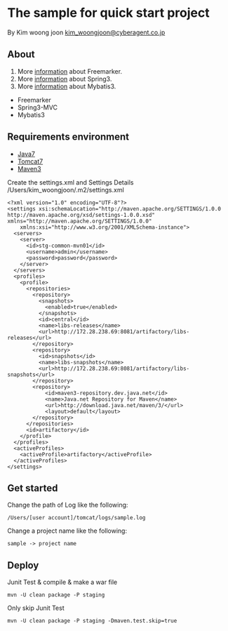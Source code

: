 # The sample for quick start project

By Kim woong joon
kim_woongjoon@cyberagent.co.jp

## About

1. More [information](http://freemarker.org/) about Freemarker.
2. More [information](http://projects.spring.io/spring-framework/) about Spring3.
3. More [information](http://blog.mybatis.org/) about Mybatis3.

* Freemarker
* Spring3-MVC
* Mybatis3

## Requirements environment 

* [Java7](http://www.oracle.com/technetwork/java/javase/downloads/index.html)
* [Tomcat7](http://tomcat.apache.org/download-70.cgi)
* [Maven3](http://maven.apache.org/docs/3.2.2/release-notes.html)

Create the settings.xml and Settings Details
/Users/kim_woongjoon/.m2/settings.xml
```
<?xml version="1.0" encoding="UTF-8"?>
<settings xsi:schemaLocation="http://maven.apache.org/SETTINGS/1.0.0 http://maven.apache.org/xsd/settings-1.0.0.xsd" xmlns="http://maven.apache.org/SETTINGS/1.0.0"
    xmlns:xsi="http://www.w3.org/2001/XMLSchema-instance">
  <servers>
    <server>
      <id>stg-common-mvn01</id>
      <username>admin</username>
      <password>password</password>
    </server>
  </servers>
  <profiles>
    <profile>
      <repositories>
        <repository>
          <snapshots>
            <enabled>true</enabled>
          </snapshots>
          <id>central</id>
          <name>libs-releases</name>
          <url>http://172.28.238.69:8081/artifactory/libs-releases</url>
        </repository>
        <repository>
          <id>snapshots</id>
          <name>libs-snapshots</name>
          <url>http://172.28.238.69:8081/artifactory/libs-snapshots</url>
        </repository>
        <repository>
            <id>maven3-repository.dev.java.net</id>
            <name>Java.net Repository for Maven</name>
            <url>http://download.java.net/maven/3/</url>
            <layout>default</layout>
        </repository>
      </repositories>
      <id>artifactory</id>
    </profile>
  </profiles>
  <activeProfiles>
    <activeProfile>artifactory</activeProfile>
  </activeProfiles>
</settings>
```

## Get started

Change the path of Log like the following:
```
/Users/[user account]/tomcat/logs/sample.log
```
Change a project name like the following:
```
sample -> project name
```

## Deploy
Junit Test & compile & make a war file
```
mvn -U clean package -P staging
```
Only skip Junit Test
```
mvn -U clean package -P staging -Dmaven.test.skip=true
```
